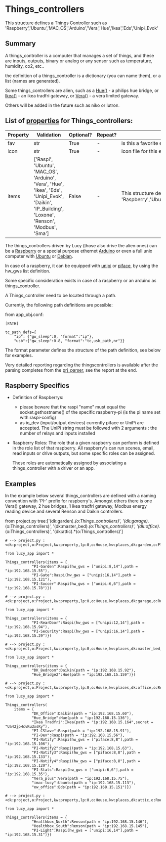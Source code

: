 <!--s_name-->
# Things_controllers

<!--e_name-->

<!--s_role-->
<!--e_role-->

<!--s_descr-->
This structure defines a Things Controller such as 'Raspberry','Ubuntu','MAC_OS','Arduino','Vera','Hue','Ikea','Eds','Unipi_Evok'

<!--e_descr-->

## Summary

A things_controller is a computer that manages a set of things, and these are inputs, outputs, binary or analog or any sensor such as temperature, humidity, co2, etc..

the definition of a things_controller is a dictionary (you can name them), or a list (names are generated).

Some things_controllers are alien, such as a [Hue()](Hue_driver.md) - a philips hue bridge, or [Ikea()](Ikea_driver.md) - an ikea tradfri gateway, or [Vera()](Vera_driver.md) - a vera limited gateway.

Others will be added in the future such as niko or lutron.

<!--s_tbl-->
## List of [properties](Properties.md) for __Things_controllers__:

  | Property | Validation | Optional? | Repeat? | Description |
  | --- | --- | --- | --- | --- |
  | fav | str | True | - | is this a favorite element | 
  | icon | str | True | - | icon file for this element | 
  | items | ['Raspi', 'Ubuntu', 'MAC_OS', 'Arduino', 'Vera', 'Hue', 'Ikea', 'Eds', 'Unipi_Evok', 'Daikin', 'IP_Building', 'Loxone', 'Renson', 'Modbus', 'Sma'] | False | - | This structure defines a Things Controller such as 'Raspberry','Ubuntu','MAC_OS','Arduino','Vera','Hue','Ikea','Eds','Unipi_Evok' | 
<!--e_tbl-->

The things_controllers driven by Lucy (those also drive the alien ones) can be a [Raspberry](https://www.raspberrypi.org/) or a special purpose ethernet [Arduino](https://www.arduino.cc/) or even a full unix computer with [Ubuntu](https://www.ubuntu.com/) or [Debian](https://www.debian.org/).

In case of a raspberry, it can be equipped with [unipi](Unipi_driver.md) or [piface](Piface_driver.md), by using the hw_gws list definition.

Some specific consideration exists in case of a raspberry or an arduino as things_controller.

A Things_controller need to be located through a path.

Currently, the following path definitions are possible:

<!--s_insert_{"prj_parser":"app_obj.conf","sections":["PATH"],"vars":["tc_path_defs"]}-->

from app_obj.conf:
```python3
[PATH]

tc_path_defs={
	"ip": {"gw_sleep":0, "format":"ip"},
	"usb":{"gw_sleep":0.8, "format":"tc,usb_path,nr"}}

```

<!--e_insert-->

The format parameter defines the structure of the path definition, see below for examples. 

Very detailed reporting regarding the thingscontrollers is available after the parsing completes from the [prj_parser](Prj_parser.md), see the report at the end.

## Raspberry Specifics

* Definition of Raspberrys:
    * please beware that the raspi "name" must equal the socket.gethostname() of the specific raspberry-pi (is the pi name set with raspi-config)
    * as io_dev (input/output devices) currently piface or UniPi are accepted.   The UniPi string must be followed with 2 arguments : the number of relays and inputs installed

* Raspberry Roles: The role that a given raspberry can perform is defined in the role list of that raspberry. All raspberry's can run scenes, email, read inputs or drive outputs, but some specific roles can be assigned. 
    
    These roles are automatically assigned by associating a things_controller with a driver or an app.

## Examples

In the example below several things_controllers are defined with a naming convention with 'PI-' prefix for raspberry's.
Amongst others there is one Vera() gateway, 2 hue bridges, 1 ikea tradfri gateway, Modbus energy reading device and several Renson and Daikin controllers.


<!--s_insert_{"tree":["(dk:garden).*(o:Things_controllers)","(dk:garage).*(o:Things_controllers)","(dk:master_bed).*(o:Things_controllers)","(dk:office).*(o:Things_controllers)","(dk:attic).*(o:Things_controllers)"]}-->

from project.py tree:['(dk:garden).*(o:Things_controllers)', '(dk:garage).*(o:Things_controllers)', '(dk:master_bed).*(o:Things_controllers)', '(dk:office).*(o:Things_controllers)', '(dk:attic).*(o:Things_controllers)']
```python3
# --> project.py :<dk:project,o:Project,kw:property,lp:0,o:House,kw:places,dk:garden,o:Place,kw:contents,lp:1,o:Things_controllers>

from lucy_app import *

Things_controllers(items = {
            "PI-Garden":Raspi(hw_gws = ["unipi:8,14"],path = "ip:192.168.15.55"),
            "PI-Gate":Raspi(hw_gws = ["unipi:16,14"],path = "ip:192.168.15.121"),
            "PI-Soccer":Raspi(hw_gws = ["unipi:6,6"],path = "ip:192.168.15.78")})

# --> project.py :<dk:project,o:Project,kw:property,lp:0,o:House,kw:places,dk:garage,o:Room,kw:contents,lp:0,o:Things_controllers>

from lucy_app import *

Things_controllers(items = {
            "PI-RearDoor":Raspi(hw_gws = ["unipi:12,14"],path = "ip:192.168.15.94"),
            "PI-Security":Raspi(hw_gws = ["unipi:16,14"],path = "ip:192.168.15.29")})

# --> project.py :<dk:project,o:Project,kw:property,lp:0,o:House,kw:places,dk:master_bed,o:Room,kw:contents,lp:1,o:Things_controllers>

from lucy_app import *

Things_controllers(items = {
            "DK_Bedroom":Daikin(path = "ip:192.168.15.92"),
            "Hue_Bridge2":Hue(path = "ip:192.168.15.159")})

# --> project.py :<dk:project,o:Project,kw:property,lp:0,o:House,kw:places,dk:office,o:Room,kw:contents,lp:0,o:Things_controllers>

from lucy_app import *

Things_controllers(
    items = {
            "DK_Office":Daikin(path = "ip:192.168.15.60"),
            "Hue_Bridge":Hue(path = "ip:192.168.15.136"),
            "Ikea_Tradfri":Ikea(path = "ip:192.168.15.164",secret = "Ua42jpHcvKu3xsKy"),
            "PI-CSlave":Raspi(path = "ip:192.168.15.91"),
            "PI-Dev":Raspi(path = "ip:192.168.15.56"),
            "PI-Notify":Raspi(hw_gws = ["piface:8,8"],path = "ip:192.168.15.106"),
            "PI-Notify2":Raspi(path = "ip:192.168.15.63"),
            "PI-Notify3":Raspi(hw_gws = ["piface:8,8"],path = "ip:192.168.15.133"),
            "PI-Notify4":Raspi(hw_gws = ["piface:8,8"],path = "ip:192.168.15.120"),
            "PI-Stats":Raspi(hw_gws = ["unipi:6,6"],path = "ip:192.168.15.35"),
            "Vera_plus":Vera(path = "ip:192.168.15.75"),
            "imac-lucy":Ubuntu(path = "ip:192.168.15.113"),
            "ow_office":Eds(path = "ip:192.168.15.151")})

# --> project.py :<dk:project,o:Project,kw:property,lp:0,o:House,kw:places,dk:attic,o:Room,kw:contents,lp:0,o:Things_controllers>

from lucy_app import *

Things_controllers(items = {
            "Healthbox_North":Renson(path = "ip:192.168.15.146"),
            "Healthbox_South":Renson(path = "ip:192.168.15.145"),
            "PI-Light":Raspi(hw_gws = ["unipi:16,14"],path = "ip:192.168.15.31")})

```

<!--e_insert-->

